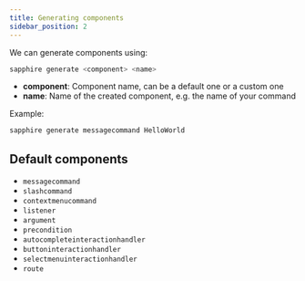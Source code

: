 ```yaml
---
title: Generating components
sidebar_position: 2
---
```


We can generate components using:

```bash
sapphire generate <component> <name>
```

- **component**: Component name, can be a default one or a custom one
- **name**: Name of the created component, e.g. the name of your command

Example:

```bash
sapphire generate messagecommand HelloWorld
```

## Default components

- `messagecommand`
- `slashcommand`
- `contextmenucommand`
- `listener`
- `argument`
- `precondition`
- `autocompleteinteractionhandler`
- `buttoninteractionhandler`
- `selectmenuinteractionhandler`
- `route`
